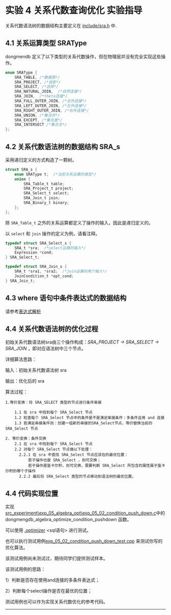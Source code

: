 # 实验 4 关系代数查询优化 实验指导

关系代数语法树的数据结构主要定义在 [include/sra.h](https://github.com/youngsamwei/DongmenDB/blob/master/include/dongmensql/sra.h) 中.
## 4.1 关系运算类型 SRAType
dongmendb 定义了以下类型的关系代数操作，但在物理层并没有完全实现这些操作。

```c
enum SRAType {
    SRA_TABLE, /*数据表*/
    SRA_PROJECT, /*投影*/
    SRA_SELECT, /*选择*/
    SRA_NATURAL_JOIN,  /*自然连接*/
    SRA_JOIN,  /*theta连接*/
    SRA_FULL_OUTER_JOIN, /*全外连接*/
    SRA_LEFT_OUTER_JOIN, /*左外连接*/
    SRA_RIGHT_OUTER_JOIN, /*右外连接*/
    SRA_UNION, /*集合并*/
    SRA_EXCEPT, /*集合差*/
    SRA_INTERSECT /*集合交*/
};
```

## 4.2 关系代数语法树的数据结构 SRA_s

采用递归定义的方式构造了一颗树。

```c
struct SRA_s {
    enum SRAType t;  /*当前关系运算的类型*/
    union {
        SRA_Table_t table;
        SRA_Project_t project;
        SRA_Select_t select;
        SRA_Join_t join;
        SRA_Binary_t binary;
    };
};
```

除 `SRA_Table_t` 之外的关系运算都定义了操作的输入，因此是递归定义的。

以 `select` 和 `join` 操作的定义为例，请看注释。

```c
typedef struct SRA_Select_s {
    SRA_t *sra;  /*select运算的输入*/
    Expression *cond;
} SRA_Select_t;

typedef struct SRA_Join_s {
    SRA_t *sra1, *sra2;  /*join运算的两个输入*/
    JoinCondition_t *opt_cond;
} SRA_Join_t;
```

## 4.3 where 语句中条件表达式的数据结构

请参考[表达式解析](https://github.com/youngsamwei/DongmenDB/wiki/%E8%AF%8D%E6%B3%95%E8%AF%AD%E6%B3%95%E5%88%86%E6%9E%90-parser#%E8%A1%A8%E8%BE%BE%E5%BC%8F%E8%A7%A3%E6%9E%90-expression)

## 4.4 关系代数语法树的优化过程

初始关系代数语法树sra由三个操作构成：*SRA_PROJECT -> SRA_SELECT -> SRA_JOIN* ，即对应语法树中三个节点。

详细算法思路：

输入：初始关系代数语法树 sra

输出：优化后的 sra

算法过程：

    1.等价变换：将 SRA_SELECT 类型的节点进行条件串接

        1.1 在 sra 中找到每个 SRA_Select 节点 
        1.2 检查每个 SRA_Select 节点中的条件是不是满足串接条件：多条件且用 and 连接
        1.3 若满足串接条件则：创建一组新的串接的SRA_Select节点，等价替换当前的 SRA_Select 节点

    2. 等价变换：条件交换
        2.1 在 sra 中找到每个 SRA_Select 节点
        2.2 对每个 SRA_Select 节点做以下处理：
          2.2.1 在 sra 中查找 SRA_Select 节点应该在的最优位置：
              若子操作也是 SRA_Select ，则可交换；
              若子操作是笛卡尔积，则可交换，需要判断 SRA_Select 所包含的属性属于笛卡尔积的哪个子操作
          2.2.2 最后将 SRA_Select 类型的节点移动到语法树的最优位置。
         

## 4.4 代码实现位置
实现 [src_experiment\exp_05_algebra_opt\exp_05_02_condition_push_down.c](https://github.com/youngsamwei/DongmenDB/blob/master/src_experiment/exp_05_algebra_opt/exp_05_02_condition_push_down.c)中的dongmengdb_algebra_optimize_condition_pushdown 函数。

可以使用 [.optimizer](https://github.com/youngsamwei/DongmenDB/wiki/shell-%E5%91%BD%E4%BB%A4%E8%A1%8C#optimizer-sql%E8%AF%AD%E5%8F%A5) <sql语句> 进行测试。

也可以执行测试用例[exp_05_02_condition_push_down_test.cpp](https://github.com/youngsamwei/DongmenDB/blob/master/src_experiment/exp_05_algebra_opt/exp_05_02_condition_push_down_test.cpp) 来测试你写的优化算法。

该测试用例尚未测试过，期待同学们提供测试样本。

该测试用例的思路：

1）判断是否存在使用and连接的多条件表达式；

2）判断每个select操作是否在最优的位置；

测试用例也可以作为实现关系代数优化的参考代码。

---


